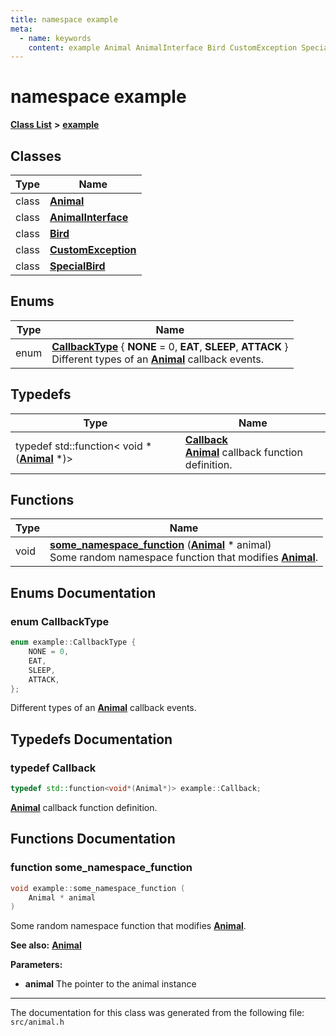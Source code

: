 ```yaml
---
title: namespace example
meta:
  - name: keywords
    content: example Animal AnimalInterface Bird CustomException SpecialBird CallbackType Callback some_namespace_function
---
```


# namespace example

[**Class List**](annotated.md) **>** [**example**](namespaceexample.md)


## Classes

|Type|Name|
|-----|-----|
|class|[**Animal**](classexample_1_1_animal.md)|
|class|[**AnimalInterface**](classexample_1_1_animal_interface.md)|
|class|[**Bird**](classexample_1_1_bird.md)|
|class|[**CustomException**](classexample_1_1_custom_exception.md)|
|class|[**SpecialBird**](classexample_1_1_special_bird.md)|


## Enums

|Type|Name|
|-----|-----|
|enum|[**CallbackType**](animal_8h.md#enum-callbacktype) { **NONE** = 0, **EAT**, **SLEEP**, **ATTACK** } <br>Different types of an **[Animal](classexample_1_1_animal.md)** callback events. |


## Typedefs

|Type|Name|
|-----|-----|
|typedef std::function< void \*(**[Animal](classexample_1_1_animal.md)** \*)>|[**Callback**](animal_8h.md#typedef-callback)<br>**[Animal](classexample_1_1_animal.md)** callback function definition. |


## Functions

|Type|Name|
|-----|-----|
|void|[**some\_namespace\_function**](animal_8h.md#function-some-namespace-function) (**[Animal](classexample_1_1_animal.md)** \* animal) <br>Some random namespace function that modifies **[Animal](classexample_1_1_animal.md)**. |


## Enums Documentation

### enum CallbackType

```cpp
enum example::CallbackType {
    NONE = 0,
    EAT,
    SLEEP,
    ATTACK,
};
```

Different types of an **[Animal](classexample_1_1_animal.md)** callback events. 


## Typedefs Documentation

### typedef Callback

```cpp
typedef std::function<void*(Animal*)> example::Callback;
```

**[Animal](classexample_1_1_animal.md)** callback function definition. 


## Functions Documentation

### function some\_namespace\_function

```cpp
void example::some_namespace_function (
    Animal * animal
)
```

Some random namespace function that modifies **[Animal](classexample_1_1_animal.md)**. 



**See also:** **[Animal](classexample_1_1_animal.md)** 


**Parameters:**


* **animal** The pointer to the animal instance 





----------------------------------------
The documentation for this class was generated from the following file: `src/animal.h`
